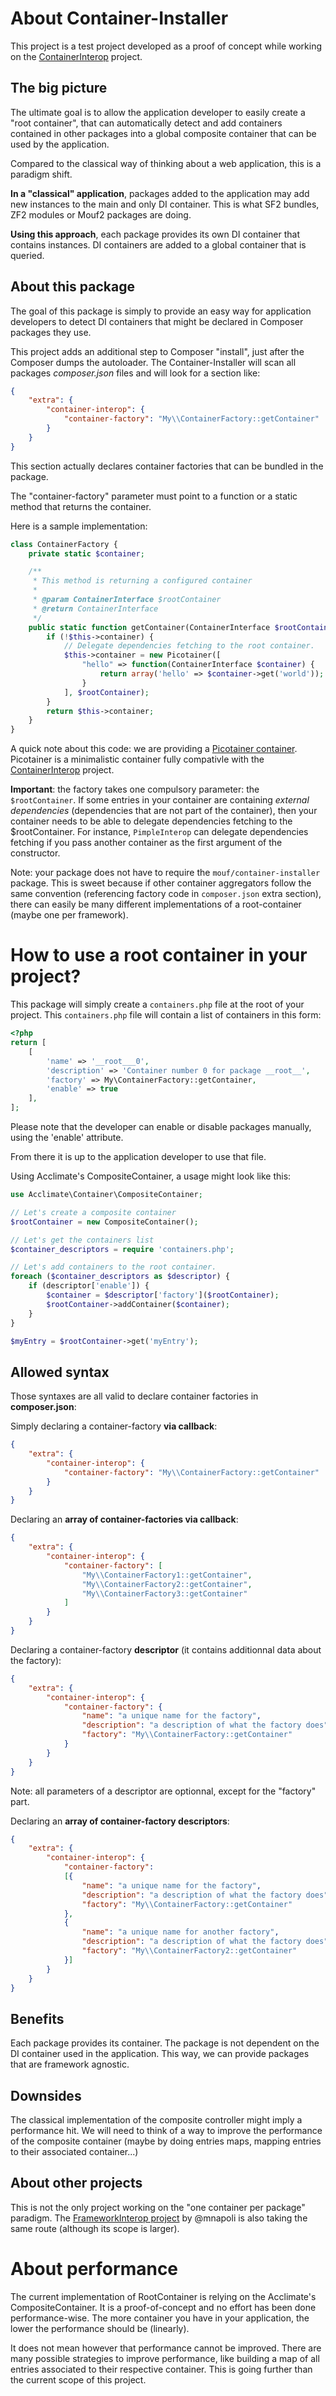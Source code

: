 About Container-Installer
=========================

This project is a test project developed as a proof of concept while working on the [ContainerInterop](https://github.com/container-interop/container-interop/) project.

The big picture
---------------

The ultimate goal is to allow the application developer to easily create a "root container", 
that can automatically detect and add containers contained in other packages into a global 
composite container that can be used by the application.

Compared to the classical way of thinking about a web application, this is a paradigm shift.

**In a "classical" application**, packages added to the application may add new instances to the main and only DI container.
This is what SF2 bundles, ZF2 modules or Mouf2 packages are doing.

**Using this approach**, each package provides its own DI container that contains instances. DI containers are added
to a global container that is queried.

About this package
------------------

The goal of this package is simply to provide an easy way for application developers to detect DI containers that might
be declared in Composer packages they use.

This project adds an additional step to Composer "install", just after the Composer dumps the autoloader.
The Container-Installer will scan all packages *composer.json* files and will look for a section like:

```json
{
	"extra": {
		"container-interop": {
			"container-factory": "My\\ContainerFactory::getContainer"
		}
	}
}
```

This section actually declares container factories that can be bundled in the package.

The "container-factory" parameter must point to a function or a static method that returns the container.

Here is a sample implementation:

```php
class ContainerFactory {
	private static $container;

	/**
	 * This method is returning a configured container
	 *
	 * @param ContainerInterface $rootContainer
	 * @return ContainerInterface
	 */
	public static function getContainer(ContainerInterface $rootContainer) {
		if (!$this->container) {
			// Delegate dependencies fetching to the root container.
			$this->container = new Picotainer([
				"hello" => function(ContainerInterface $container) {
					return array('hello' => $container->get('world'));
				}
			], $rootContainer);
		}
		return $this->container;
	}
}
```

A quick note about this code: we are providing a [Picotainer container](http://mouf-php.com/packages/mouf/picotainer/README.md).
Picotainer is a minimalistic container fully compativle with the [ContainerInterop](https://github.com/container-interop/container-interop/) project.

**Important**: the factory takes one compulsory parameter: the `$rootContainer`. If some entries in your container are containing
*external dependencies* (dependencies that are not part of the container), then your container needs to be able
to delegate dependencies fetching to the $rootContainer. For instance, `PimpleInterop` can delegate dependencies fetching if
you pass another container as the first argument of the constructor.

Note: your package does not have to require the `mouf/container-installer` package. This is sweet because if 
other container aggregators follow the same convention (referencing factory code in `composer.json` extra section),
there can easily be many different implementations of a root-container (maybe one per framework). 



How to use a root container in your project?
============================================

This package will simply create a `containers.php` file at the root of your project.
This `containers.php` file will contain a list of containers in this form:

```php
<?php
return [
    [
        'name' => '__root___0',
        'description' => 'Container number 0 for package __root__',
        'factory' => My\ContainerFactory::getContainer,
        'enable' => true
    ],
];
```

Please note that the developer can enable or disable packages manually, using the 'enable' attribute.

From there it is up to the application developer to use that file.

Using Acclimate's CompositeContainer, a usage might look like this:

```php
use Acclimate\Container\CompositeContainer;

// Let's create a composite container
$rootContainer = new CompositeContainer();

// Let's get the containers list
$container_descriptors = require 'containers.php';

// Let's add containers to the root container.
foreach ($container_descriptors as $descriptor) {
    if (descriptor['enable']) {
        $container = $descriptor['factory']($rootContainer);
        $rootContainer->addContainer($container);
    }
}

$myEntry = $rootContainer->get('myEntry');
```

Allowed syntax
--------------
Those syntaxes are all valid to declare container factories in **composer.json**:

Simply declaring a container-factory **via callback**:

```json
{
	"extra": {
		"container-interop": {
			"container-factory": "My\\ContainerFactory::getContainer"
		}
	}
}
```

Declaring an **array of container-factories via callback**:

```json
{
	"extra": {
		"container-interop": {
			"container-factory": [
				"My\\ContainerFactory1::getContainer",
				"My\\ContainerFactory2::getContainer",
				"My\\ContainerFactory3::getContainer"
			]
		}
	}
}
```

Declaring a container-factory **descriptor** (it contains additionnal data about the factory):

```json
{
	"extra": {
		"container-interop": {
			"container-factory": {
				"name": "a unique name for the factory",
				"description": "a description of what the factory does",
				"factory": "My\\ContainerFactory::getContainer"
			}
		}
	}
}
```

Note: all parameters of a descriptor are optionnal, except for the "factory" part.

Declaring an **array of container-factory descriptors**:

```json
{
	"extra": {
		"container-interop": {
			"container-factory": 
			[{
				"name": "a unique name for the factory",
				"description": "a description of what the factory does",
				"factory": "My\\ContainerFactory::getContainer"
			},
			{
				"name": "a unique name for another factory",
				"description": "a description of what the factory does",
				"factory": "My\\ContainerFactory2::getContainer"
			}]
		}
	}
}
```


Benefits
--------
Each package provides its container. The package is not dependent on the DI container used in the application.
This way, we can provide packages that are framework agnostic.

Downsides
---------
The classical implementation of the composite controller might imply a performance hit. We will need to think of a way to 
improve the performance of the composite container (maybe by doing entries maps, mapping entries to their associated container...) 

About other projects
--------------------
This is not the only project working on the "one container per package" paradigm. The [FrameworkInterop project](https://github.com/mnapoli/framework-interop)
by @mnapoli is also taking the same route (although its scope is larger).

About performance
=================

The current implementation of RootContainer is relying on the Acclimate's CompositeContainer. It is 
a proof-of-concept and no effort has been done performance-wise.
The more container you have in your application, the lower the performance should be (linearly).

It does not mean however that performance cannot be improved. There are many possible strategies to improve performance,
like building a map of all entries associated to their respective container. This is going further than
the current scope of this project.
